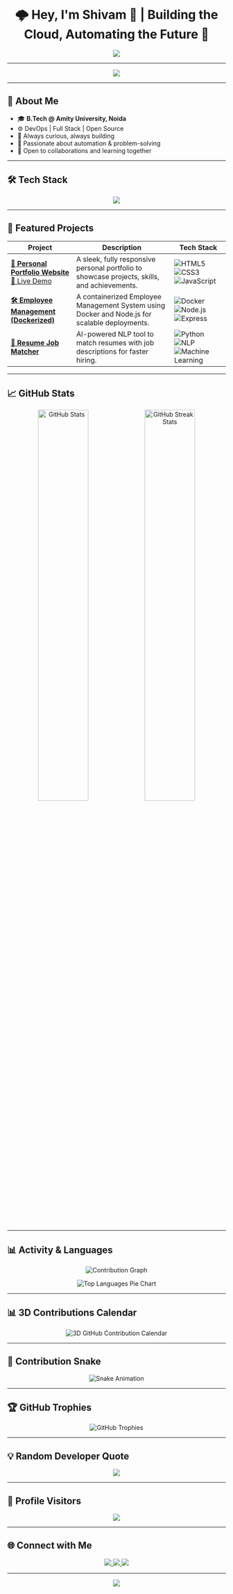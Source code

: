 <h1 align="center">🌩️ Hey, I'm Shivam 👋 | Building the Cloud, Automating the Future 🚀</h1>

<p align="center">
<img src="https://readme-typing-svg.herokuapp.com?font=Fira+Code&size=24&pause=1000&color=F7004C&center=true&vCenter=true&width=600&height=80&lines=DevOps+Engineer+in+Progress...;Full+Stack+Explorer;Cloud+Enthusiast+☁;Lifelong+Learner+📚;Open+Source+Contributor+💻" />
</p>

---

<p align="center">
  <img src="https://capsule-render.vercel.app/api?type=waving&color=0:1a1a1a,100:ff005c&height=150&section=header&text=☁%20Automating%20the%20Cloud%2C%20One%20Commit%20at%20a%20Time%20🚀&fontColor=ffffff&fontSize=30&animation=fadeIn" />
</p>

---

## 🚀 About Me

- 🎓 **B.Tech @ Amity University, Noida**
- ⚙️ DevOps | Full Stack | Open Source
- 🌱 Always curious, always building
- 🧠 Passionate about automation & problem-solving
- 🤝 Open to collaborations and learning together

---

## 🛠 Tech Stack

<p align="center">
  <img src="https://skillicons.dev/icons?i=aws,azure,gcp,docker,kubernetes,linux,python,js,nodejs,react,html,css,git,github,mongodb,mysql,vscode,terraform" />
</p>

---

## 📂 Featured Projects

<div align="center">

| Project | Description | Tech Stack |
|---------|-------------|------------|
| **[🚀 Personal Portfolio Website](https://github.com/Shivam8286/personal-portfolio-website)**<br>[🔗 Live Demo](https://shivam8286.github.io/personal-portfolio-website/) | A sleek, fully responsive personal portfolio to showcase projects, skills, and achievements. | ![HTML5](https://img.shields.io/badge/HTML5-%23E34F26.svg?logo=html5&logoColor=white) ![CSS3](https://img.shields.io/badge/CSS3-%231572B6.svg?logo=css3&logoColor=white) ![JavaScript](https://img.shields.io/badge/JavaScript-%23F7DF1E.svg?logo=javascript&logoColor=black) |
| **[🛠 Employee Management (Dockerized)](https://github.com/Shivam8286/Employee-Management-Docker)** | A containerized Employee Management System using Docker and Node.js for scalable deployments. | ![Docker](https://img.shields.io/badge/Docker-%230db7ed.svg?logo=docker&logoColor=white) ![Node.js](https://img.shields.io/badge/Node.js-%23339933.svg?logo=node.js&logoColor=white) ![Express](https://img.shields.io/badge/Express.js-%23404d59.svg?logo=express&logoColor=white) |
| **[🤖 Resume Job Matcher](https://github.com/Shivam8286/resume-job-matcher)** | AI-powered NLP tool to match resumes with job descriptions for faster hiring. | ![Python](https://img.shields.io/badge/Python-%233776AB.svg?logo=python&logoColor=white) ![NLP](https://img.shields.io/badge/NLP-%2300BFFF.svg) ![Machine Learning](https://img.shields.io/badge/Machine%20Learning-%23FF6F00.svg) |

</div>

---

## 📈 GitHub Stats

<p align="center">
  <img src="https://github-readme-stats.vercel.app/api?username=Shivam8286&show_icons=true&theme=radical&count_private=true&hide_border=true&border_radius=10" width="48%" alt="GitHub Stats" />
  <img src="https://github-readme-streak-stats.herokuapp.com/?user=Shivam8286&theme=radical&hide_border=true&border_radius=10" width="48%" alt="GitHub Streak Stats" />
</p>

---

## 📊 Activity & Languages

<p align="center">
  <img src="https://github-readme-activity-graph.vercel.app/graph?username=Shivam8286&theme=github-dark&hide_border=true&area=true" alt="Contribution Graph" />
</p>

<p align="center">
  <img src="https://github-readme-stats.vercel.app/api/top-langs/?username=Shivam8286&layout=pie&theme=radical&hide_border=true&border_radius=10" alt="Top Languages Pie Chart" />
</p>

---

## 📊 3D Contributions Calendar
<p align="center">
  <img src="https://raw.githubusercontent.com/Shivam8286/Shivam8286/output/profile-3d-contrib/profile-night-view.svg" alt="3D GitHub Contribution Calendar" />
</p>


---

## 🐍 Contribution Snake

<p align="center">
  <img src="https://raw.githubusercontent.com/Shivam8286/Shivam8286/output/github-contribution-grid-snake-dark.svg" alt="Snake Animation" />
</p>

---

## 🏆 GitHub Trophies

<p align="center">
  <img src="https://github-profile-trophy.vercel.app/?username=Shivam8286&theme=radical&no-frame=true&margin-w=10&row=1" alt="GitHub Trophies" />
</p>

---

## 💡 Random Developer Quote

<p align="center">
  <img src="https://quotes-github-readme.vercel.app/api?type=horizontal&theme=radical" />
</p>

---

## 👀 Profile Visitors

<p align="center">
  <img src="https://komarev.com/ghpvc/?username=Shivam8286&color=F7004C&style=flat-square&label=Profile+Views" />
</p>

---

## 🌐 Connect with Me

<p align="center">
  <a href="https://github.com/Shivam8286">
    <img src="https://img.shields.io/badge/GitHub-%23181717.svg?style=for-the-badge&logo=github&logoColor=white" />
  </a>
  <a href="https://linkedin.com/in/YOUR_LINK_HERE">
    <img src="https://img.shields.io/badge/LinkedIn-%230077B5.svg?style=for-the-badge&logo=linkedin&logoColor=white" />
  </a>
  <a href="mailto:your.email@example.com">
    <img src="https://img.shields.io/badge/Email-D14836?style=for-the-badge&logo=gmail&logoColor=white" />
  </a>
</p>

---

<p align="center">
  <img src="https://capsule-render.vercel.app/api?type=waving&color=0:1a1a1a,100:ff005c&height=150&section=footer" />
</p>
